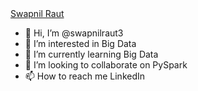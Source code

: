 <div class="badge-base LI-profile-badge" data-locale="en_US" data-size="medium" data-theme="dark" data-type="VERTICAL" data-vanity="swapnil-raut-a49a231b8" data-version="v1"><a class="badge-base__link LI-simple-link" href="https://in.linkedin.com/in/swapnil-raut-a49a231b8?trk=profile-badge">Swapnil Raut</a></div>
              

- 👋 Hi, I’m @swapnilraut3
- 👀 I’m interested in Big Data
- 🌱 I’m currently learning Big Data
- 💞️ I’m looking to collaborate on PySpark
- 📫 How to reach me LinkedIn

<!---
swapnilraut3/swapnilraut3 is a ✨ special ✨ repository because its `README.md` (this file) appears on your GitHub profile.
You can click the Preview link to take a look at your changes.
--->
